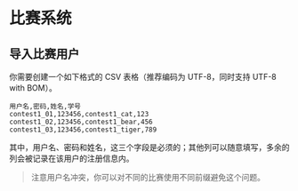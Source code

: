 # 比赛系统

## 导入比赛用户

你需要创建一个如下格式的 CSV 表格（推荐编码为 UTF-8，同时支持 UTF-8 with BOM）。

```csv
用户名,密码,姓名,学号
contest1_01,123456,contest1_cat,123
contest1_02,123456,contest1_bear,456
contest1_03,123456,contest1_tiger,789
```

其中，用户名、密码和姓名，这三个字段是必须的；其他列可以随意填写，多余的列会被记录在该用户的注册信息内。

> 注意用户名冲突，你可以对不同的比赛使用不同前缀避免这个问题。
